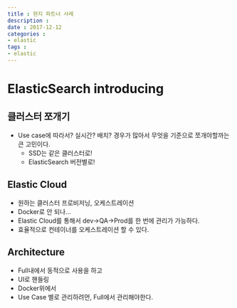```yaml
---
title : 현지 파트너 사례
description :
date : 2017-12-12
categories :
- elastic
tags :
- elastic
---
```


# ElasticSearch introducing

## 클러스터 쪼개기
- Use case에 따라서? 실시간? 배치? 경우가 많아서 무엇을 기준으로 쪼개야할까는 큰 고민이다.
  - SSD는 같은 클러스터로!
  - ElasticSearch 버전별로!

## Elastic Cloud
- 원하는 클러스터 프로비저닝, 오케스트레이션
- Docker로 안 되나...
- Elastic Cloud를 통해서 dev->QA->Prod를 한 번에 관리가 가능하다.
- 효율적으로 컨테이너를 오케스트레이션 할 수 있다.

## Architecture
- Full내에서 동적으로 사용을 하고
- UI로 핸들링
- Docker위에서
- Use Case 별로 관리하려먼, Full에서 관리해야한다.
